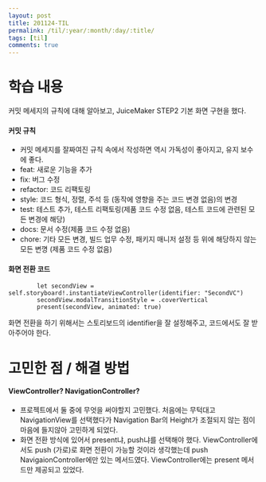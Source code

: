 ```yaml
---
layout: post
title: 201124-TIL
permalink: /til/:year/:month/:day/:title/
tags: [til]
comments: true
---
```

# 학습 내용
 커밋 메세지의 규칙에 대해 알아보고, JuiceMaker STEP2 기본 화면 구현을 했다.

#### 커밋 규칙
- 커밋 메세지를 잘짜여진 규칙 속에서 작성하면 역시 가독성이 좋아지고, 유지 보수에 좋다.
- feat: 새로운 기능을 추가
- fix: 버그 수정
- refactor: 코드 리팩토링
- style: 코드 형식, 정렬, 주석 등 (동작에 영향을 주는 코드 변경 없음)의 변경
- test: 테스트 추가, 테스트 리팩토링(제품 코드 수정 없음, 테스트 코드에 관련된 모든 변경에 해당)
- docs: 문서 수정(제품 코드 수정 없음)
- chore: 기타 모든 변경, 빌드 업무 수정, 패키지 매니저 설정 등 위에 해당하지 않는 모든 변꼉 (제품 코드 수정 없음)

#### 화면 전환 코드
```
        let secondView = self.storyboard!.instantiateViewController(identifier: "SecondVC")
        secondView.modalTransitionStyle = .coverVertical
        present(secondView, animated: true)
```
화면 전환을 하기 위해서는 스토리보드의 identifier을 잘 설정해주고, 코드에서도 잘 받아주어야 한다.


# 고민한 점 / 해결 방법

#### ViewController? NavigationController?
- 프로젝트에서 둘 중에 무엇을 써야할지 고민했다. 처음에는 무턱대고 NavigationView를 선택했다가 Navigation Bar의 Height가 조절되지 않는 점이 마음에 들지않아 고민하게 되었다.
- 화면 전환 방식에 있어서 present냐, push냐를 선택해야 했다. ViewController에서도 push (가로)로 화면 전환이 가능할 것이라 생각했는데 push NavigaionController에만 있는 메서드였다. ViewController에는 present 메서드만 제공되고 있었다.
